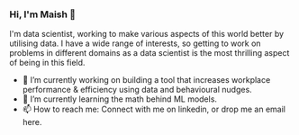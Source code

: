 ### Hi, I'm Maish 👋

I'm data scientist, working to make various aspects of this world better by utilising data. I have a wide range of interests, so getting to work on problems in different domains as a data scientist is the most thrilling aspect of being in this field.

- 🔭 I’m currently working on building a tool that increases workplace performance & efficiency using data and behavioural nudges. 
- 🌱 I’m currently learning the math behind ML models.
- 📫 How to reach me: Connect with me on linkedin, or drop me an email here. 
